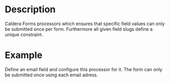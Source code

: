 # Description
Caldera Forms processors which ensures that specific field values can only be submitted once per form. 
Furthermore all given field slugs define a unique constraint.

# Example

Define an email field and configure this processor for it.
The form can only be submitted once using each email adress.
